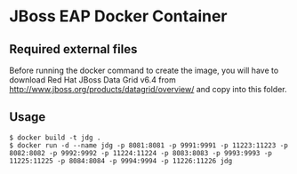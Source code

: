 # JBoss EAP Docker Container

## Required external files
Before running the docker command to create the image, you will have to download Red Hat JBoss Data Grid v6.4 from http://www.jboss.org/products/datagrid/overview/ and copy into this folder.

## Usage
```
$ docker build -t jdg .
$ docker run -d --name jdg -p 8081:8081 -p 9991:9991 -p 11223:11223 -p 8082:8082 -p 9992:9992 -p 11224:11224 -p 8083:8083 -p 9993:9993 -p 11225:11225 -p 8084:8084 -p 9994:9994 -p 11226:11226 jdg
```
